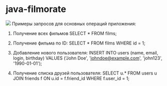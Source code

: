 # java-filmorate
![ ](https://github.com/GretaSovizkaya/java-filmorate/blob/3e69b1ee45ade0c837f666108c7d7b4c28a52c7b/ER%20Diagram%20Filmorate.png)
Примеры запросов для основных операций приложения:
1) Получение всех фильмов
   SELECT * FROM films;
   
2) Получение фильма по ID:
   SELECT * FROM films
   WHERE id = 1;
   
3) Добавление нового пользователя:
   INSERT INTO users (name, email, login, birthday)
   VALUES ('John Doe', 'johndoe@example.com', 'john123', '1990-01-01');

4) Получение списка друзей пользователя:
   SELECT u.*
   FROM users u
   JOIN friends f ON u.id = f.friend_id
   WHERE f.user_id = 1;
